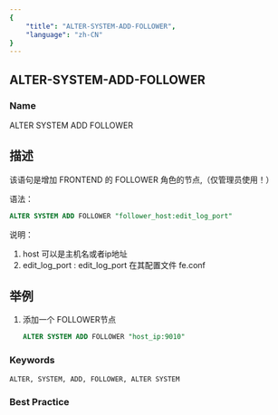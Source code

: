 ```yaml
---
{
    "title": "ALTER-SYSTEM-ADD-FOLLOWER",
    "language": "zh-CN"
}
---
```


## ALTER-SYSTEM-ADD-FOLLOWER

### Name

ALTER SYSTEM ADD FOLLOWER

## 描述

该语句是增加 FRONTEND 的 FOLLOWER 角色的节点,（仅管理员使用！）

语法：

```sql
ALTER SYSTEM ADD FOLLOWER "follower_host:edit_log_port"
```

说明：

1. host 可以是主机名或者ip地址
2. edit_log_port : edit_log_port 在其配置文件 fe.conf

## 举例

1. 添加一个 FOLLOWER节点

   ```sql
   ALTER SYSTEM ADD FOLLOWER "host_ip:9010"
   ```

### Keywords

    ALTER, SYSTEM, ADD, FOLLOWER, ALTER SYSTEM

### Best Practice

